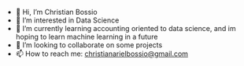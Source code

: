 - 👋 Hi, I’m Christian Bossio
- 👀 I’m interested in Data Science
- 🌱 I’m currently learning accounting oriented to data science, and im hoping to learn machine learning in a future
- 💞️ I’m looking to collaborate on some projects
- 📫 How to reach me: christianarielbossio@gmail.com

<!---
CBossio/CBossio is a ✨ special ✨ repository because its `README.md` (this file) appears on your GitHub profile.
You can click the Preview link to take a look at your changes.
--->
